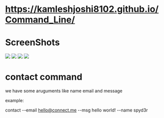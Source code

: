 # https://kamleshjoshi8102.github.io/Command_Line/


# ScreenShots
 
<img src="https://github.com/kamleshjoshi8102/Command_Line/blob/main/ScreenShots/Screenshot%202021-09-16%20093255.png"  />
<img src="https://github.com/kamleshjoshi8102/Command_Line/blob/main/ScreenShots/Screenshot%202021-09-16%20093338.png"  />
<img src="https://github.com/kamleshjoshi8102/Command_Line/blob/main/ScreenShots/Screenshot%202021-09-16%20093359.png" />
<img src="https://github.com/kamleshjoshi8102/Command_Line/blob/main/ScreenShots/Screenshot%202021-09-16%20093428.png" />


# contact command
 

we have some aruguments like name email and message

example:

contact --email hello@connect.me --msg hello world! --name spyd3r

